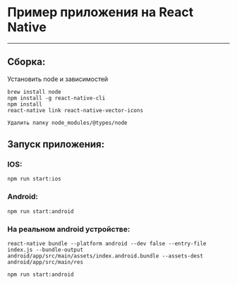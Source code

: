 # Пример приложения на React Native ##

----------
## Сборка:
Установить node и зависимостей
```
brew install node
npm install -g react-native-cli
npm install
react-native link react-native-vector-icons

Удалить папку node_modules/@types/node
```


## Запуск приложения:

### IOS:
```
npm run start:ios

```

### Android:
```
npm run start:android

```

### На реальном android устройстве:
```
react-native bundle --platform android --dev false --entry-file index.js --bundle-output android/app/src/main/assets/index.android.bundle --assets-dest android/app/src/main/res

npm run start:android